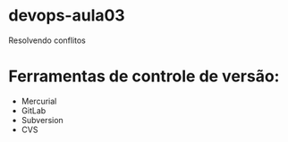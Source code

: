 # devops-aula03
Resolvendo conflitos

# Ferramentas de controle de versão:

* Mercurial
* GitLab
* Subversion
* CVS 

